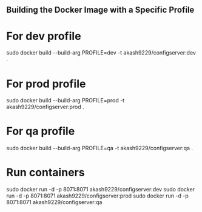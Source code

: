 ## Building the Docker Image with a Specific Profile


# For dev profile
sudo docker build --build-arg PROFILE=dev -t akash9229/configserver:dev .

# For prod profile
sudo docker build --build-arg PROFILE=prod -t akash9229/configserver:prod .

# For qa profile
sudo docker build --build-arg PROFILE=qa -t akash9229/configserver:qa .


# Run containers
sudo docker run -d -p 8071:8071 akash9229/configserver:dev
sudo docker run -d -p 8071:8071 akash9229/configserver:prod
sudo docker run -d -p 8071:8071 akash9229/configserver:qa